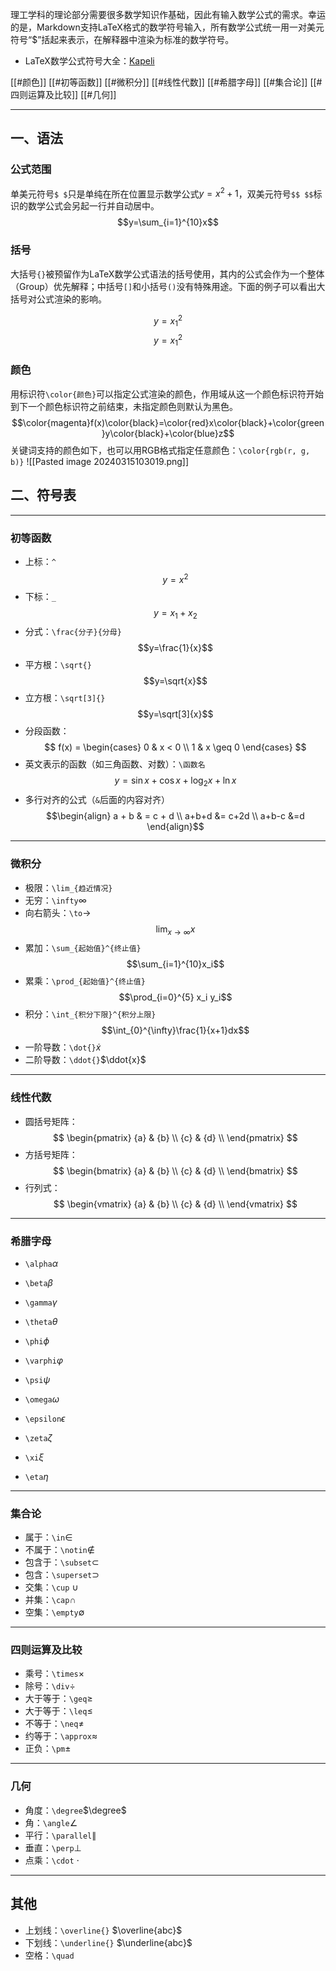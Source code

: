 理工学科的理论部分需要很多数学知识作基础，因此有输入数学公式的需求。幸运的是，Markdown支持LaTeX格式的数学符号输入，所有数学公式统一用一对美元符号“$”括起来表示，在解释器中渲染为标准的数学符号。

+ LaTeX数学公式符号大全：[Kapeli](https://kapeli.com/cheat_sheets/LaTeX_Math_Symbols.docset/Contents/Resources/Documents/index)

[[#颜色]]
[[#初等函数]]
[[#微积分]]
[[#线性代数]]
[[#希腊字母]]
[[#集合论]]
[[#四则运算及比较]]
[[#几何]]

---
## 一、语法

### 公式范围

单美元符号`$ $`只是单纯在所在位置显示数学公式$y=x^2+1$，双美元符号`$$ $$`标识的数学公式会另起一行并自动居中。$$y=\sum_{i=1}^{10}x$$
### 括号

大括号`{}`被预留作为LaTeX数学公式语法的括号使用，其内的公式会作为一个整体（Group）优先解释；中括号`[]`和小括号`()`没有特殊用途。下面的例子可以看出大括号对公式渲染的影响。

$$y=x_1^2$$
$$y={x_1}^2$$
### 颜色

用标识符`\color{颜色}`可以指定公式渲染的颜色，作用域从这一个颜色标识符开始到下一个颜色标识符之前结束，未指定颜色则默认为黑色。
$$\color{magenta}f(x)\color{black}=\color{red}x\color{black}+\color{green}y\color{black}+\color{blue}z$$
关键词支持的颜色如下，也可以用RGB格式指定任意颜色：`\color{rgb(r, g, b)}`
![[Pasted image 20240315103019.png]]
## 二、符号表

---
### 初等函数

+ 上标：`^`
$$y=x^2$$
+ 下标：`_`
$$y=x_1+x_2$$
+ 分式：`\frac{分子}{分母}`
$$y=\frac{1}{x}$$
+ 平方根：`\sqrt{}`
$$y=\sqrt{x}$$
+ 立方根：`\sqrt[3]{}`
$$y=\sqrt[3]{x}$$
+ 分段函数：
$$
f(x) =
\begin{cases}
    0 &  x < 0 \\
    1 &  x \geq 0
\end{cases}
$$
+ 英文表示的函数（如三角函数、对数）：`\函数名`
$$y = \sin x + \cos x + \log_2x + \ln x$$
+ 多行对齐的公式（`&`后面的内容对齐）
$$\begin{align} 
a + b & = c + d \\ 
a+b+d  &= c+2d \\ 
a+b-c &=d 
\end{align}$$

---
### 微积分

+ 极限：`\lim_{趋近情况}`
+ 无穷：`\infty`$\infty$
+ 向右箭头：`\to`$\to$
$$\lim_{x \to \infty} x$$
+ 累加：`\sum_{起始值}^{终止值}`
$$\sum_{i=1}^{10}x_i$$
+ 累乘：`\prod_{起始值}^{终止值}`
$$\prod_{i=0}^{5} x_i y_i$$
+ 积分：`\int_{积分下限}^{积分上限}`
$$\int_{0}^{\infty}\frac{1}{x+1}dx$$
+ 一阶导数：`\dot{}`$\dot{x}$
+ 二阶导数：`\ddot{}`$\ddot{x}$

---
### 线性代数

+ 圆括号矩阵：
$$
\begin{pmatrix}
{a} & {b} \\ 
{c} & {d} \\ 
\end{pmatrix}
$$
+ 方括号矩阵：
$$
\begin{bmatrix}
{a} & {b} \\ 
{c} & {d} \\ 
\end{bmatrix}
$$
+ 行列式：
$$
\begin{vmatrix}
{a} & {b} \\ 
{c} & {d} \\ 
\end{vmatrix}
$$

---
### 希腊字母

+ `\alpha`$\alpha$
+ `\beta`$\beta$
+ `\gamma`$\gamma$

+ `\theta`$\theta$
+ `\phi`$\phi$
+ `\varphi`$\varphi$
+ `\psi`$\psi$
+ `\omega`$\omega$

+ `\epsilon`$\epsilon$
+ `\zeta`$\zeta$
+ `\xi`$\xi$

+ `\eta`$\eta$

---
### 集合论

+ 属于：`\in`$\in$ 
+ 不属于：`\notin`$\notin$
+ 包含于：`\subset`$\subset$
+ 包含：`\superset`$\supset$
+ 交集：`\cup` $\cup$
+ 并集：`\cap`$\cap$
+ 空集：`\empty`$\emptyset$

---
### 四则运算及比较

+ 乘号：`\times`$\times$
+ 除号：`\div`$\div$
+ 大于等于：`\geq`$\geq$
+ 大于等于：`\leq`$\leq$
+ 不等于：`\neq`$\neq$
+ 约等于：`\approx`$\approx$
+ 正负：`\pm`$\pm$

---
### 几何

+ 角度：`\degree`$\degree$
+ 角：`\angle`$\angle$
+ 平行：`\parallel`$\parallel$
+ 垂直：`\perp`$\perp$
+ 点乘：`\cdot` $\cdot$

---
## 其他

+ 上划线：`\overline{}`  $\overline{abc}$
+ 下划线：`\underline{}` $\underline{abc}$
+ 空格：`\quad` $\quad$